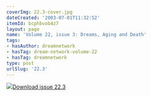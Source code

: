 ```yaml
---
coverImg: 22.3-cover.jpg
dateCreated: '2003-07-01T11:32:52'
itemId: bcphbvob4z7
layout: page
name: 'Volume 22, issue 3: Dreams, Aging and Death'
tags:
- hasAuthor: dreamnetwork
- hasTag: dream-network-volume-22
- hasTag: dreamnetwork
type: post
urlSlug: '22.3'
---
```

<img class="card-journal-img" src="../images/22.3-rect.jpg"/><a href="../files/pdfs/Volume_22/22.3-Dream-Network_Vol_22_No-3.pdf" download="">Download issue 22.3</a>